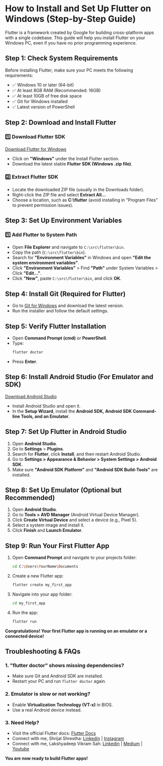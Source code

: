 # How to Install and Set Up Flutter on Windows (Step-by-Step Guide)

Flutter is a framework created by Google for building cross-platform apps with a single codebase. This guide will help you install Flutter on your Windows PC, even if you have no prior programming experience.

## Step 1: Check System Requirements
Before installing Flutter, make sure your PC meets the following requirements:
- ✅ Windows 10 or later (64-bit)
- ✅ At least 8GB RAM (Recommended: 16GB)
- ✅ At least 10GB of free disk space
- ✅ Git for Windows installed
- ✅ Latest version of PowerShell

## Step 2: Download and Install Flutter

### 1️⃣ Download Flutter SDK
[Download Flutter for Windows](https://docs.flutter.dev/get-started/install/windows)

- Click on **"Windows"** under the Install Flutter section.
- Download the latest stable **Flutter SDK (Windows .zip file)**.

### 2️⃣ Extract Flutter SDK
- Locate the downloaded ZIP file (usually in the Downloads folder).
- Right-click the ZIP file and select **Extract All…**
- Choose a location, such as **C:\flutter** (avoid installing in "Program Files" to prevent permission issues).

## Step 3: Set Up Environment Variables

### 1️⃣ Add Flutter to System Path
- Open **File Explorer** and navigate to `C:\src\flutter\bin`.
- Copy the path (`C:\src\flutter\bin`).
- Search for **"Environment Variables"** in Windows and open **"Edit the system environment variables"**.
- Click **"Environment Variables"** > Find **"Path"** under System Variables > Click **"Edit…"**.
- Click **"New"**, paste `C:\src\flutter\bin`, and click **OK**.

## Step 4: Install Git (Required for Flutter)

- Go to [Git for Windows](https://git-scm.com/download/win) and download the latest version.
- Run the installer and follow the default settings.

## Step 5: Verify Flutter Installation

- Open **Command Prompt (cmd)** or **PowerShell**.
- Type:
  ```sh
  flutter doctor
  ```
- Press **Enter**.

## Step 6: Install Android Studio (For Emulator and SDK)

[Download Android Studio](https://developer.android.com/studio)

- Install Android Studio and open it.
- In the **Setup Wizard**, install the **Android SDK, Android SDK Command-line Tools, and an Emulator**.

## Step 7: Set Up Flutter in Android Studio

1. Open **Android Studio**.
2. Go to **Settings** > **Plugins**.
3. Search for **Flutter**, click **Install**, and then restart Android Studio.
4. Go to **Settings > Appearance & Behavior > System Settings > Android SDK**.
5. Make sure **"Android SDK Platform"** and **"Android SDK Build-Tools"** are installed.

## Step 8: Set Up Emulator (Optional but Recommended)

1. Open **Android Studio**.
2. Go to **Tools > AVD Manager** (Android Virtual Device Manager).
3. Click **Create Virtual Device** and select a device (e.g., Pixel 5).
4. Select a system image and install it.
5. Click **Finish** and **Launch Emulator**.

## Step 9: Run Your First Flutter App

1. Open **Command Prompt** and navigate to your projects folder:
   ```sh
   cd C:\Users\YourName\Documents
   ```
2. Create a new Flutter app:
   ```sh
   flutter create my_first_app
   ```
3. Navigate into your app folder:
   ```sh
   cd my_first_app
   ```
4. Run the app:
   ```sh
   flutter run
   ```

**Congratulations! Your first Flutter app is running on an emulator or a connected device!** 

## Troubleshooting & FAQs

### 1. "flutter doctor" shows missing dependencies?
- Make sure Git and Android SDK are installed.
- Restart your PC and run `flutter doctor` again.

### 2. Emulator is slow or not working?
- Enable **Virtualization Technology (VT-x)** in BIOS.
- Use a real Android device instead.

### 3. Need Help?
- Visit the official Flutter docs: [Flutter Docs](https://docs.flutter.dev)
- Connect with me, Shrijal Shrestha:
  [Linkedin](https://www.linkedin.com/in/shrijal-shrestha-063421181/) | [Instagram](https://www.instagram.com/shrijalshr/)
- Connect with me, Lakshyadeep Vikram Sah:
  [Linkedin](https://www.linkedin.com/in/lakshydeep-14/) | [Medium](https://lakshydeep-14.medium.com) | [Youtube](https://m.youtube.com/@gowithflutter)

**You are now ready to build Flutter apps!**

